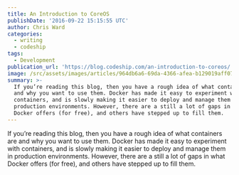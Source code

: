 ```yaml
---
title: An Introduction to CoreOS
publishDate: '2016-09-22 15:15:55 UTC'
author: Chris Ward
categories:
  - writing
  - codeship
tags:
  - Development
publication_url: 'https://blog.codeship.com/an-introduction-to-coreos/'
image: /src/assets/images/articles/964db6a6-69da-4366-afea-b129019aff07.png
summary: >-
  If you’re reading this blog, then you have a rough idea of what containers are
  and why you want to use them. Docker has made it easy to experiment with
  containers, and is slowly making it easier to deploy and manage them in
  production environments. However, there are a still a lot of gaps in what
  Docker offers (for free), and others have stepped up to fill them.
---
```

If you’re reading this blog, then you have a rough idea of what containers are and why you want to use them. Docker has made it easy to experiment with containers, and is slowly making it easier to deploy and manage them in production environments. However, there are a still a lot of gaps in what Docker offers (for free), and others have stepped up to fill them.


